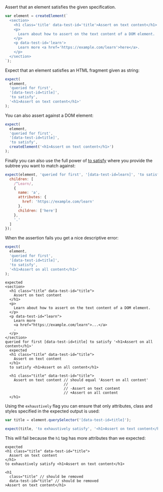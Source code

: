 Assert that an element satisfies the given specification.

```js
var element = createElement(`
  <section>
    <h1 class='title' data-test-id='title'>Assert on text content</h1>
    <p>
      Learn about how to assert on the text content of a DOM element.
    </p>
    <p data-test-id='learn'>
      Learn more <a href='https://example.com/learn'>here</a>.
    </p>
  </section>
`);
```

Expect that an element satisfies an HTML fragment given as string:

```js
expect(
  element,
  'queried for first',
  '[data-test-id=title]',
  'to satisfy',
  '<h1>Assert on text content</h1>'
);
```

You can also assert against a DOM element:

```js
expect(
  element,
  'queried for first',
  '[data-test-id=title]',
  'to satisfy',
  createElement('<h1>Assert on text content</h1>')
);
```

Finally you can also use the full power of [to
satisfy](http://unexpected.js.org/assertions/any/to-satisfy/) where you provide
the subtree you want to match against:

```js
expect(element, 'queried for first', '[data-test-id=learn]', 'to satisfy', {
  children: [
    /^Learn/,
    {
      name: 'a',
      attributes: {
        href: 'https://example.com/learn'
      },
      children: ['here']
    },
    '.'
  ]
});
```

When the assertion fails you get a nice descriptive error:

```js
expect(
  element,
  'queried for first',
  '[data-test-id=title]',
  'to satisfy',
  '<h1>Assert on all content</h1>'
);
```

```output
expected
<section>
  <h1 class="title" data-test-id="title">
    Assert on text content
  </h1>
  <p>
    Learn about how to assert on the text content of a DOM element.
  </p>
  <p data-test-id="learn">
    Learn more
    <a href="https://example.com/learn">...</a>
    .
  </p>
</section>
queried for first [data-test-id=title] to satisfy '<h1>Assert on all content</h1>'
  expected
  <h1 class="title" data-test-id="title">
    Assert on text content
  </h1>
  to satisfy <h1>Assert on all content</h1>

  <h1 class="title" data-test-id="title">
    Assert on text content // should equal 'Assert on all content'
                           //
                           // -Assert on text content
                           // +Assert on all content
  </h1>
```

Using the `exhaustively` flag you can ensure that only attributes, class and
styles specified in the expected output is used:

```js
var title = element.querySelector('[data-test-id=title]');

expect(title, 'to exhaustively satisfy', '<h1>Assert on text content</h1>');
```

This will fail because the `h1` tag has more attributes than we expected:

```output
expected
<h1 class="title" data-test-id="title">
  Assert on text content
</h1>
to exhaustively satisfy <h1>Assert on text content</h1>

<h1
  class="title" // should be removed
  data-test-id="title" // should be removed
>Assert on text content</h1>
```
